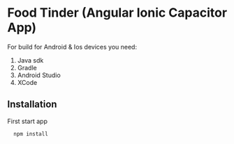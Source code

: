 
# Food Tinder (Angular Ionic Capacitor App)

For build for Android & Ios devices you need:
1. Java sdk
2. Gradle
3. Android Studio
4. XCode

## Installation

First start app

```bash
  npm install
```
